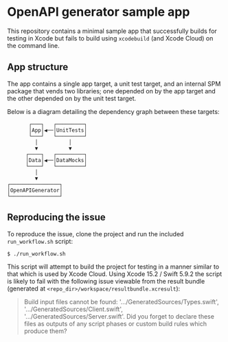 # OpenAPI generator sample app

This repository contains a minimal sample app that successfully builds for testing in Xcode
but fails to build using `xcodebuild` (and Xcode Cloud) on the command line.

## App structure
The app contains a single app target, a unit test target, and an internal SPM package
that vends two libraries; one depended on by the app target and the other depended on by
the unit test target.

Below is a diagram detailing the dependency graph between these targets:

```
       ┌───┐   ┌─────────┐
       │App│◀──│UnitTests│
       └───┘   └─────────┘
         │          │
         ▼          ▼
      ┌────┐   ┌─────────┐
      │Data│◀──│DataMocks│
      └────┘   └─────────┘
         │
         ▼
┌────────────────┐
│OpenAPIGenerator│
└────────────────┘
```

## Reproducing the issue

To reproduce the issue, clone the project and run the included `run_workflow.sh` script:
```
$ ./run_workflow.sh
```

This script will attempt to build the project for testing in a manner similar to that which
is used by Xcode Cloud. Using Xcode 15.2 / Swift 5.9.2 the script is likely to fail with the
following issue viewable from the result bundle (generated at
`<repo_dir>/workspace/resultbundle.xcresult`):

> Build input files cannot be found: '.../GeneratedSources/Types.swift',
> '.../GeneratedSources/Client.swift', '.../GeneratedSources/Server.swift'.
> Did you forget to declare these files as outputs of any script phases or custom build rules
> which produce them?
